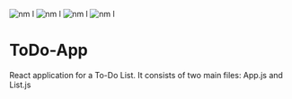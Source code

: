 ![nm l](https://github.com/user-attachments/assets/6754f5f6-3a4c-4750-8554-3540e02ad64c)
![nm l](https://github.com/user-attachments/assets/906ea95f-60b4-40da-9bf4-a5488f3c5054)
![nm l](https://github.com/user-attachments/assets/b33605f1-c139-48d7-b324-f912683c2891)
![nm l](https://github.com/user-attachments/assets/c6b151e9-7731-4ac7-8ea8-9f9a4b6a9291)
# ToDo-App
React application for a To-Do List. It consists of two main files: App.js and List.js
